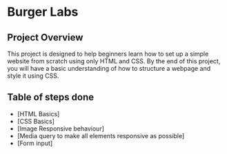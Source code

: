 # Burger Labs

## Project Overview
This project is designed to help beginners learn how to set up a simple website from scratch using only HTML and CSS. By the end of this project, you will have a basic understanding of how to structure a webpage and style it using CSS.

## Table of steps done

- [HTML Basics]
- [CSS Basics]
- [Image Responsive behaviour]
- [Media query to make all elements responsive as possible]
- [Form input]
  

